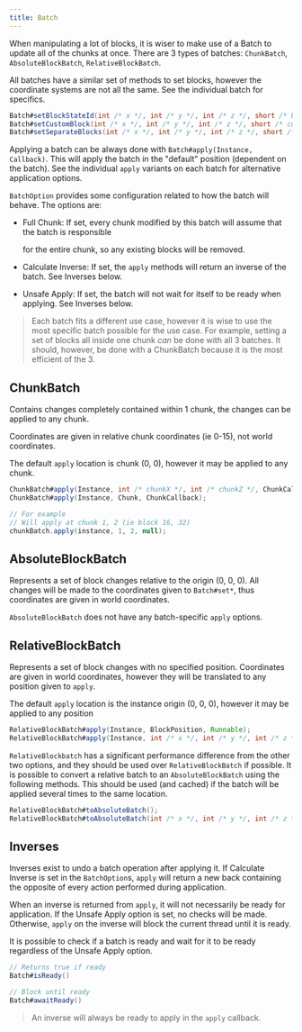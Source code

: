 ```yaml
---
title: Batch
---
```


When manipulating a lot of blocks, it is wiser to make use of a Batch to update all of the chunks at once. There are 3 types of batches: `ChunkBatch`, `AbsoluteBlockBatch`, `RelativeBlockBatch`.

All batches have a similar set of methods to set blocks, however the coordinate systems are not all the same. See the individual batch for specifics.

```java
Batch#setBlockStateId(int /* x */, int /* y */, int /* z */, short /* block id */, Data);
Batch#setCustomBlock(int /* x */, int /* y */, int /* z */, short /* custom block id */, Data);
Batch#setSeparateBlocks(int /* x */, int /* y */, int /* z */, short /* block id */, short /* custom block id */, Data);
```

Applying a batch can be always done with `Batch#apply(Instance, Callback)`. This will apply the batch in the "default" position (dependent on the batch). See the individual `apply` variants on each batch for alternative application options.

`BatchOption` provides some configuration related to how the batch will behave. The options are:

*   Full Chunk: If set, every chunk modified by this batch will assume that the batch is responsible

    for the entire chunk, so any existing blocks will be removed.
* Calculate Inverse: If set, the `apply` methods will return an inverse of the batch. See Inverses below.
* Unsafe Apply: If set, the batch will not wait for itself to be ready when applying. See Inverses below.

> Each batch fits a different use case, however it is wise to use the most specific batch possible for the use case. For example, setting a set of blocks all inside one chunk _can_ be done with all 3 batches. It should, however, be done with a ChunkBatch because it is the most efficient of the 3.

## ChunkBatch

Contains changes completely contained within 1 chunk, the changes can be applied to any chunk.

Coordinates are given in relative chunk coordinates (ie 0-15), not world coordinates.

The default `apply` location is chunk (0, 0), however it may be applied to any chunk.

```java
ChunkBatch#apply(Instance, int /* chunkX */, int /* chunkZ */, ChunkCallback);
ChunkBatch#apply(Instance, Chunk, ChunkCallback);

// For example
// Will apply at chunk 1, 2 (ie block 16, 32)
chunkBatch.apply(instance, 1, 2, null);
```

## AbsoluteBlockBatch

Represents a set of block changes relative to the origin (0, 0, 0). All changes will be made to the coordinates given to `Batch#set*`, thus coordinates are given in world coordinates.

`AbsoluteBlockBatch` does not have any batch-specific `apply` options.

## RelativeBlockBatch

Represents a set of block changes with no specified position. Coordinates are given in world coordinates, however they will be translated to any position given to `apply`.

The default `apply` location is the instance origin (0, 0, 0), however it may be applied to any position

```java
RelativeBlockBatch#apply(Instance, BlockPosition, Runnable);
RelativeBlockBatch#apply(Instance, int /* x */, int /* y */, int /* z */, Runnable);
```

`RelativeBlockbatch` has a significant performance difference from the other two options, and they should be used over `RelativeBlockBatch` if possible. It is possible to convert a relative batch to an `AbsoluteBlockBatch` using the following methods. This should be used (and cached) if the batch will be applied several times to the same location.

```java
RelativeBlockBatch#toAbsoluteBatch();
RelativeBlockBatch#toAbsoluteBatch(int /* x */, int /* y */, int /* z */);
```

## Inverses

Inverses exist to undo a batch operation after applying it. If Calculate Inverse is set in the `BatchOption`s, `apply` will return a new back containing the opposite of every action performed during application.

When an inverse is returned from `apply`, it will not necessarily be ready for application. If the Unsafe Apply option is set, no checks will be made. Otherwise, `apply` on the inverse will block the current thread until it is ready.

It is possible to check if a batch is ready and wait for it to be ready regardless of the Unsafe Apply option.

```java
// Returns true if ready
Batch#isReady()

// Block until ready
Batch#awaitReady()
```

> An inverse will always be ready to apply in the `apply` callback.
